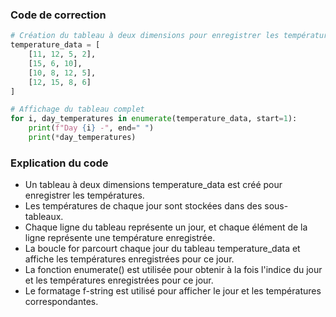 ### Code de correction

```python
# Création du tableau à deux dimensions pour enregistrer les températures
temperature_data = [
    [11, 12, 5, 2],
    [15, 6, 10],
    [10, 8, 12, 5],
    [12, 15, 8, 6]
]

# Affichage du tableau complet
for i, day_temperatures in enumerate(temperature_data, start=1):
    print(f"Day {i} -", end=" ")
    print(*day_temperatures)
```

### Explication du code

- Un tableau à deux dimensions temperature_data est créé pour enregistrer les températures.
- Les températures de chaque jour sont stockées dans des sous-tableaux.
- Chaque ligne du tableau représente un jour, et chaque élément de la ligne représente une température enregistrée.
- La boucle for parcourt chaque jour du tableau temperature_data et affiche les températures enregistrées pour ce jour.
- La fonction enumerate() est utilisée pour obtenir à la fois l'indice du jour et les températures enregistrées pour ce jour.
- Le formatage f-string est utilisé pour afficher le jour et les températures correspondantes.